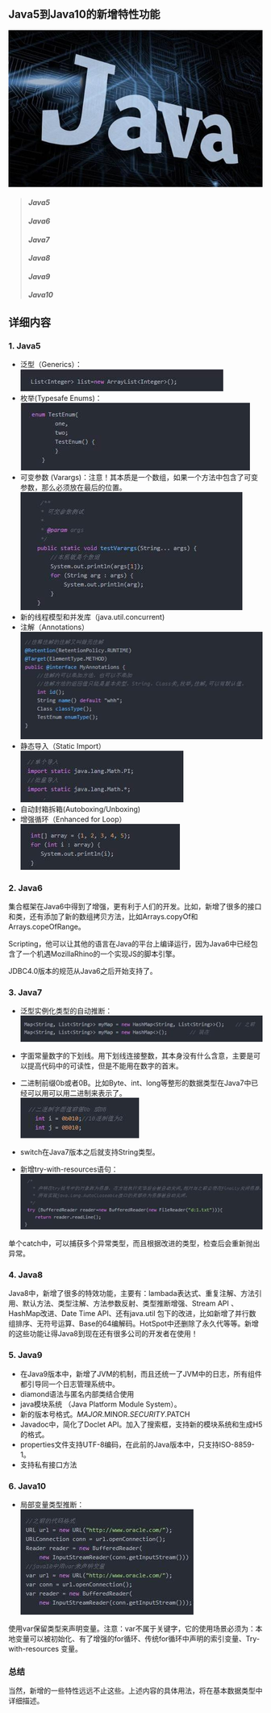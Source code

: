 ## Java5到Java10的新增特性功能
![](https://github.com/wangdl000/study/blob/master/00_Java%E4%BA%8B%E5%89%8D/resource_java/00_logo.jpg)  
> #### *Java5*
> #### *Java6*
> #### *Java7*
> #### *Java8*
> #### *Java9*
> #### *Java10*

## 详细内容

### 1. Java5  

  - 泛型（Generics）：  
  ![](https://github.com/wangdl000/study/blob/master/00_Java%E4%BA%8B%E5%89%8D/resource_java/01_05_generics.jpg)  
  - 枚举(Typesafe Enums)：  
  ![](https://github.com/wangdl000/study/blob/master/00_Java%E4%BA%8B%E5%89%8D/resource_java/01_05_enum.jpg)   
  - 可变参数 (Varargs)：注意！其本质是一个数组，如果一个方法中包含了可变参数，那么必须放在最后的位置。  
  ![](https://github.com/wangdl000/study/blob/master/00_Java%E4%BA%8B%E5%89%8D/resource_java/01_05_Varargs.jpg)   
  - 新的线程模型和并发库（java.util.concurrent)  
  - 注解（Annotations）  
  ![](https://github.com/wangdl000/study/blob/master/00_Java%E4%BA%8B%E5%89%8D/resource_java/01_05_Annotations.jpg)   
  -  静态导入（Static Import）  
  ![](https://github.com/wangdl000/study/blob/master/00_Java%E4%BA%8B%E5%89%8D/resource_java/01_05_StaticImport.jpg)  
  - 自动封箱拆箱(Autoboxing/Unboxing)  
  - 增强循环（Enhanced for Loop）  
  ![](https://github.com/wangdl000/study/blob/master/00_Java%E4%BA%8B%E5%89%8D/resource_java/01_05_Loop.jpg)  

### 2. Java6  

集合框架在Java6中得到了增强，更有利于人们的开发。比如，新增了很多的接口和类，还有添加了新的数组拷贝方法，比如Arrays.copyOf和Arrays.copeOfRange。  

Scripting，他可以让其他的语言在Java的平台上编译运行，因为Java6中已经包含了一个机遇MozillaRhino的一个实现JS的脚本引擎。  

JDBC4.0版本的规范从Java6之后开始支持了。  

### 3. Java7  

  - 泛型实例化类型的自动推断：  
  ![](https://github.com/wangdl000/study/blob/master/00_Java%E4%BA%8B%E5%89%8D/resource_java/01_07_tuiduan.jpg)  

  - 字面常量数字的下划线。用下划线连接整数，其本身没有什么含意，主要是可以提高代码中的可读性，但是不能用在数字的首末。  

  - 二进制前缀0b或者0B。比如Byte、int、long等整形的数据类型在Java7中已经可以用可以用二进制来表示了。  
   ![](https://github.com/wangdl000/study/blob/master/00_Java%E4%BA%8B%E5%89%8D/resource_java/01_07_byte.jpg)  
 

  - switch在Java7版本之后就支持String类型。  
  - 新增try-with-resources语句：  
  ![](https://github.com/wangdl000/study/blob/master/00_Java%E4%BA%8B%E5%89%8D/resource_java/01_07_try_with_resources.jpg)  

 单个catch中，可以捕获多个异常类型，而且根据改进的类型，检查后会重新抛出异常。  

### 4. Java8  

 Java8中，新增了很多的特效功能，主要有：lambada表达式、重复注解、方法引用、默认方法、类型注解、方法参数反射、类型推断增强、Stream API 、HashMap改进、Date Time API、还有java.util 包下的改进，比如新增了并行数组排序、无符号运算、Base的64编解码。HotSpot中还删除了永久代等等。新增的这些功能让得Java8到现在还有很多公司的开发者在使用！  

### 5. Java9  

  - 在Java9版本中，新增了JVM的机制，而且还统一了JVM中的日志，所有组件都引导同一个日志管理系统中。  
  - diamond语法与匿名内部类结合使用  
  - java模块系统 （Java Platform Module System）。  
  - 新的版本号格式。$MAJOR.$MINOR.$SECURITY.$PATCH  
  - Javadoc中，简化了Doclet API。加入了搜索框，支持新的模块系统和生成H5的格式。  
  - properties文件支持UTF-8编码，在此前的Java版本中，只支持ISO-8859-1。  
  - 支持私有接口方法  
  
### 6. Java10  

  - 局部变量类型推断：  
  ![](https://github.com/wangdl000/study/blob/master/00_Java%E4%BA%8B%E5%89%8D/resource_java/01_10_param.jpg)  

使用var保留类型来声明变量。注意：var不属于关键字，它的使用场景必须为：本地变量可以被初始化、有了增强的for循环、传统for循环中声明的索引变量、Try-with-resources 变量。 

### 总结  
  当然，新增的一些特性远远不止这些。上述内容的具体用法，将在基本数据类型中详细描述。